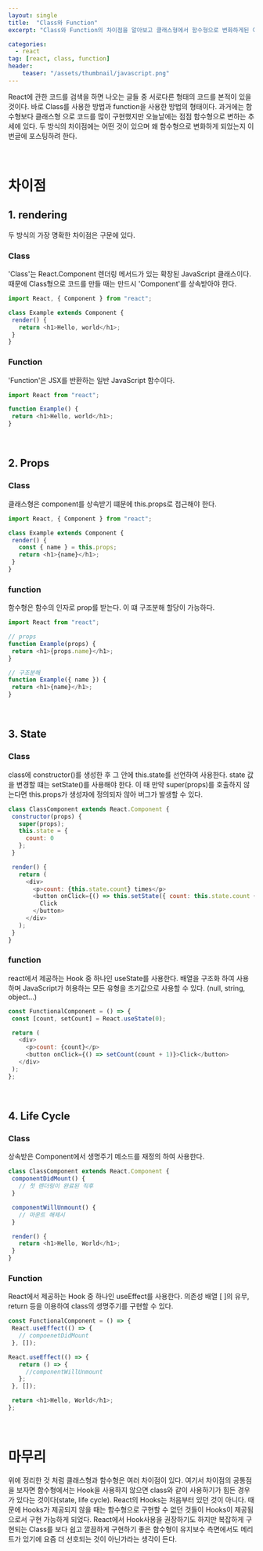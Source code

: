 ```yaml
---
layout: single
title:  "Class와 Function"
excerpt: "Class와 Function의 차이점을 알아보고 클래스형에서 함수형으로 변화하게된 이유를 살펴보자."

categories:
  - react
tag: [react, class, function]
header:
    teaser: "/assets/thumbnail/javascript.png"
---
```


React에 관한 코드를 검색을 하면 나오는 글들 중 서로다른 형태의 코드를 본적이 있을것이다. 바로 Class를 사용한 방법과 function을 사용한 방법의 형태이다. 과거에는 함수형보다 클래스형 으로 코드를 많이 구현했지만 오늘날에는 점점 함수형으로 변하는 추세에 있다. 두 방식의 차이점에는 어떤 것이 있으며 왜 함수형으로 변화하게 되었는지 이번글에 포스팅하려 한다.

<br/>

# 차이점
## 1. rendering
두 방식의 가장 명확한 차이점은 구문에 있다. 
### Class
'Class'는 React.Component 렌더링 메서드가 있는 확장된 JavaScript 클래스이다. 때문에 Class형으로 코드를 만들 때는 만드시 'Component'를 상속받아야 한다.
```javascript
import React, { Component } from "react";

class Example extends Component {
 render() {
   return <h1>Hello, world</h1>;
 }
}
```

### Function
'Function'은 JSX를 반환하는 일반 JavaScript 함수이다.
```javascript
import React from "react";

function Example() {
 return <h1>Hello, world</h1>;
}
```
<br/>

## 2. Props 
### Class
클래스형은 component를 상속받기 떄문에 this.props로 접근해야 한다.
```javascript
import React, { Component } from "react";

class Example extends Component {
 render() {
   const { name } = this.props;
   return <h1>{name}</h1>;
 }
}
```

### function
함수형은 함수의 인자로 prop를 받는다. 이 떄 구조분해 할당이 가능하다.
```javascript
import React from "react";

// props
function Example(props) {
 return <h1>{props.name}</h1>;
}

// 구조분해
function Example({ name }) {
 return <h1>{name}</h1>;
}
```
<br/>

## 3. State
### Class
class에 constructor()를 생성한 후 그 안에 this.state를 선언하여 사용한다. state 값을 변경할 떄는 setState()를 사용해야 한다. 이 때 만약 super(props)를 호출하지 않는다면 this.props가 생성자에 정의되자 않아 버그가 발생할 수 있다.
```javascript
class ClassComponent extends React.Component {
 constructor(props) {
   super(props);
   this.state = {
     count: 0
   };
 }

 render() {
   return (
     <div>
       <p>count: {this.state.count} times</p>
       <button onClick={() => this.setState({ count: this.state.count + 1 })}>
         Click
       </button>
     </div>
   );
 }
}
```

### function
react에서 제공하는 Hook 중 하나인 useState를 사용한다. 배열을 구조화 하여 사용하며 JavaScript가 허용하는 모든 유형을 초기값으로 사용할 수 있다. (null, string, object...)
```javascript
const FunctionalComponent = () => {
 const [count, setCount] = React.useState(0);

 return (
   <div>
     <p>count: {count}</p>
     <button onClick={() => setCount(count + 1)}>Click</button>
   </div>
 );
};
```
<br/>

## 4. Life Cycle
### Class
상속받은 Component에서 생명주기 메소드를 재정의 하여 사용한다. 

```javascript
class ClassComponent extends React.Component {
 componentDidMount() {
   // 첫 렌더링이 완료된 직후
 }

 componentWillUnmount() {
   // 마운트 해제시
 }

 render() {
   return <h1>Hello, World</h1>;
 }
}
```

### Function
React에서 제공하는 Hook 중 하나인 useEffect를 사용한다. 의존성 배열 [ ]의 유무, return 등을 이용하여 class의 생명주기를 구현할 수 있다.
```javascript
const FunctionalComponent = () => {
 React.useEffect(() => {
   // compoenetDidMount
 }, []);

React.useEffect(() => {
   return () => {
     //componentWillUnmount
   };
 }, []);

 return <h1>Hello, World</h1>;
};
```

<br/>

# 마무리
위에 정리한 것 처럼 클래스형과 함수형은 여러 차이점이 있다. 여기서 차이점의 공통점을 보자면 함수형에서는 Hook을 사용하지 않으면 class와 같이 사용하기가 힘든 경우가 있다는 것이다(state, life cycle). React의 Hooks는 처음부터 있던 것이 아니다. 때문에 Hooks가 제공되지 않을 때는 함수형으로 구현할 수 없던 것들이 Hooks이 제공됨으로서 구현 가능하게 되었다. React에서 Hook사용을 권장하기도 하지만 복잡하게 구현되는 Class를 보다 쉽고 깔끔하게 구현하기 좋은 함수형이 유지보수 측면에서도 메리트가 있기에 요즘 더 선호되는 것이 아닌가라는 생각이 든다.
